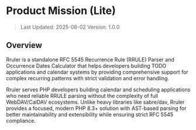 # Product Mission (Lite)

> Last Updated: 2025-08-02
> Version: 1.0.0

## Overview

Rruler is a standalone RFC 5545 Recurrence Rule (RRULE) Parser and Occurrence Dates Calculator that helps developers building TODO applications and calendar systems by providing comprehensive support for complex recurring patterns with strict validation and error handling.

Rruler serves PHP developers building calendar and scheduling applications who need reliable RRULE parsing without the complexity of full WebDAV/CalDAV ecosystems. Unlike heavy libraries like sabre/dav, Rruler provides a focused, modern PHP 8.3+ solution with AST-based parsing for better maintainability and extensibility while ensuring strict RFC 5545 compliance.